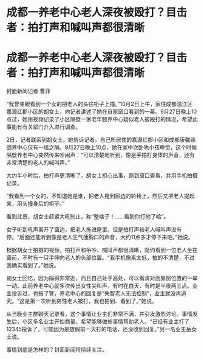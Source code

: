 # 成都一养老中心老人深夜被殴打？目击者：拍打声和喊叫声都很清晰

# 成都一养老中心老人深夜被殴打？目击者：拍打声和喊叫声都很清晰

封面新闻记者 曹菲

“我曾亲眼看到一个女的把老人的头往柜子上撞。”10月2日上午，家住成都温江区嘉源红郡小区的胡女士，向记者讲述了她在自家窗口看到的一幕。9月27日晚上10点过，她用视频记录了小区隔壁一家老年颐养中心疑似老人被殴打的情况，希望此事能有有关部门介入进行调查。

2日，记者联系到胡女士。她告诉记者，自己所居住的嘉源红郡小区和成都康馨缘颐养中心仅有一墙之隔。9月27日晚上10点，她在家中次卧哄小孩睡觉，这个时候隔壁养老中心突然传来吵闹声：“可以清楚地听到，像是手拍打身体的声音，还有非常清楚的老人的喊叫声。”

大约半小时后，拍打声更清晰了，胡女士担心出事，跑到窗口查看，并用手机拍摄记录。

“我看到一个女的，不知道她是谁，把老人拖到窗边的轮椅上，然后又把老人提起来，用头撞身后的柜子。”

看到此景，胡女士赶紧大吼制止，称“整啥子！……看到你打他了哈”。

女子听到吼声离开了窗边，把老人拖进屋里，但是拍打声和老人喊叫声没有停。“后面还能听到像是老人生气捶胸口的声音，大约11点多才停下来吧。”她说。

根据胡女士拍摄的视频，拍打声和争吵、喊叫声都很清晰，隐约看到一位老人坐在窗前，不时有一只手伸向老人的头部位置。“我手机像素太低，拍的不清楚，不过我确实看到了。”她说。

胡女士回忆，因为隔得非常近，而且自己处于高处，可以看清对面靠窗位置的一举一动。此前养老中心就多次传出女性尖叫声，有时在白天，有时是半夜两三点。业主投诉过，也报了警，养老中心的回复是“失智老人无法控制”，业主就没再追究。“这是第一次听到男性老人被打，我也拍到、看到了。”她说。

从当晚业主群聊天记录看，这个事情让业主们非常不满，并引发激烈讨论。事情发生后，小区多名业主开始商量，希望能够做些事情帮助老人。“已经有业主打了12345投诉了，可能因为是放假前一天打的电话，还没收到回复。”另一名业主岳女士说。

事情到底是怎样的？封面新闻将持续关注。

